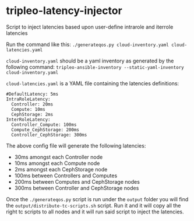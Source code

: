 # tripleo-latency-injector
Script to inject latencies based upon user-define intrarole and iterrole latencies

Run the command like this:
```./generateqos.py cloud-inventory.yaml cloud-latencies.yaml```

```cloud-inventory.yaml``` should be a yaml inventory as generated by the following command:
```tripleo-ansible-inventory --static-yaml-inventory cloud-inventory.yaml```

```cloud-latencies.yaml``` is a YAML file containing the latencies definitions:
```
#DefaultLatency: 5ms
IntraRoleLatency:
  Controller: 20ms
  Compute: 10ms
  CephStorage: 2ms
InterRoleLatency:
  Controller_Compute: 100ms
  Compute_CephStorage: 200ms
  Controller_CephStorage: 300ms
```

The above config file will generate the following latencies:
* 30ms amongst each Controller node
* 10ms amongst each Compute node
* 2ms amongst each CephStorage node
* 100ms between Controllers and Computes
* 200ms between Computes and CephStorage nodes
* 300ms between Controller and CephStorage nodes

Once the ```./generateqos.py``` script is run under the ```output``` folder you
will find the ```output/distribute-tc-scripts.sh``` script. Run it
and it will copy all the right tc scripts to all nodes and it will run said script
to inject the latencies.
